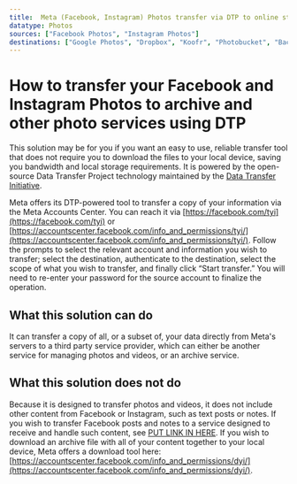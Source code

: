 ```yaml
---
title:  Meta (Facebook, Instagram) Photos transfer via DTP to online storage/backup or alternative photo service
datatype: Photos
sources: ["Facebook Photos", "Instagram Photos"]
destinations: ["Google Photos", "Dropbox", "Koofr", "Photobucket", "Backblaze B2"]
---
```


# How to transfer your Facebook and Instagram Photos to archive and other photo services using DTP

This solution may be for you if you want an easy to use, reliable transfer tool that does not require you to download the files to your local device, saving you bandwidth and local storage requirements. It is powered by the open-source Data Transfer Project technology maintained by the [Data Transfer Initiative](https://dtinit.org/).

Meta offers its DTP-powered tool to transfer a copy of your information via the Meta Accounts Center. You can reach it via [https://facebook.com/tyi](https://facebook.com/tyi) or [https://accountscenter.facebook.com/info_and_permissions/tyi/](https://accountscenter.facebook.com/info_and_permissions/tyi/). Follow the prompts to select the relevant account and information you wish to transfer; select the destination, authenticate to the destination, select the scope of what you wish to transfer, and finally click “Start transfer.” You will need to re-enter your password for the source account to finalize the operation.
 
## What this solution can do

It can transfer a copy of all, or a subset of, your data directly from Meta's servers to a third party service provider, which can either be another service for managing photos and videos, or an archive service.

## What this solution does not do

Because it is designed to transfer photos and videos, it does not include other content from Facebook or Instagram, such as text posts or notes. If you wish to transfer Facebook posts and notes to a service designed to receive and handle such content, see [PUT LINK IN HERE](portmap.dtinit.org). If you wish to download an archive file with all of your content together to your local device, Meta offers a download tool here: [https://accountscenter.facebook.com/info_and_permissions/dyi/](https://accountscenter.facebook.com/info_and_permissions/dyi/).
